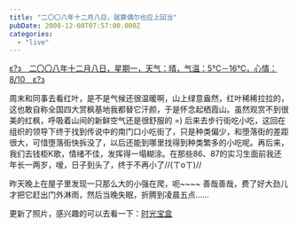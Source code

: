 ```yaml
---
title: "二〇〇八年十二月八日，就算偶尔也应上回当"
pubDate: 2008-12-08T07:57:00.000Z
categories: 
  - "live"
---
```


[ε?з　二〇〇八年十二月八日，星期一，天气：晴，气温：5℃－16℃，心情：8/10　ε?з](https://www.liuweinan.com)

  

周末和同事去看红叶，是不是气候还很温暖啊，山上绿意盎然，红叶稀稀拉拉的，这也敢自称全国四大赏枫基地我都替它汗颜，于是怀念起栖霞山。虽然观赏不到很美的红枫，呼吸着山间的新鲜空气还是很舒服的 =) 后来去步行街吃小吃，这回在组织的领导下终于找到传说中的南门口小吃街了，只是种类偏少，和堕落街的差距很大，可惜堕落街快拆没了，以后还能到哪里找得到种类繁多的小吃呢。再后来，我们去钱柜K歌，情绪不佳，发挥得一塌糊涂。在那些86、87的实习生面前我还年长一两岁，嗳，日子到头了，终于不再小了//(ㄒoㄒ)//

昨天晚上在屋子里发现一只那么大的小强在爬，呃~~~~ 善哉善哉，费了好大劲儿才把它赶出门外淋雨，然后当晚失眠，折腾到凌晨五点……

更新了照片，感兴趣的可以去看一下：[时光宝盒](https://photo.liuweinan.com/)
